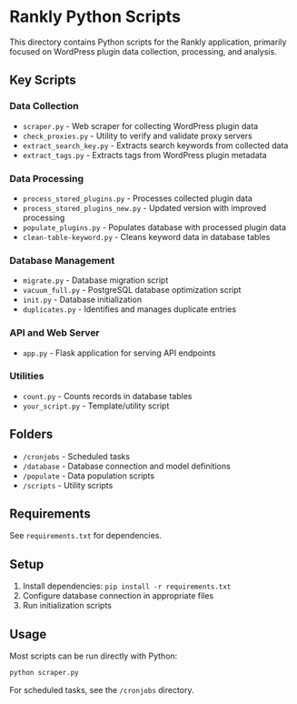 # Rankly Python Scripts

This directory contains Python scripts for the Rankly application, primarily focused on WordPress plugin data collection, processing, and analysis.

## Key Scripts

### Data Collection
- `scraper.py` - Web scraper for collecting WordPress plugin data
- `check_proxies.py` - Utility to verify and validate proxy servers
- `extract_search_key.py` - Extracts search keywords from collected data
- `extract_tags.py` - Extracts tags from WordPress plugin metadata

### Data Processing
- `process_stored_plugins.py` - Processes collected plugin data
- `process_stored_plugins_new.py` - Updated version with improved processing
- `populate_plugins.py` - Populates database with processed plugin data
- `clean-table-keyword.py` - Cleans keyword data in database tables

### Database Management
- `migrate.py` - Database migration script
- `vacuum_full.py` - PostgreSQL database optimization script
- `init.py` - Database initialization
- `duplicates.py` - Identifies and manages duplicate entries

### API and Web Server
- `app.py` - Flask application for serving API endpoints

### Utilities
- `count.py` - Counts records in database tables
- `your_script.py` - Template/utility script

## Folders
- `/cronjobs` - Scheduled tasks 
- `/database` - Database connection and model definitions
- `/populate` - Data population scripts
- `/scripts` - Utility scripts

## Requirements
See `requirements.txt` for dependencies.

## Setup
1. Install dependencies: `pip install -r requirements.txt`
2. Configure database connection in appropriate files
3. Run initialization scripts

## Usage
Most scripts can be run directly with Python:
```python
python scraper.py
```

For scheduled tasks, see the `/cronjobs` directory.